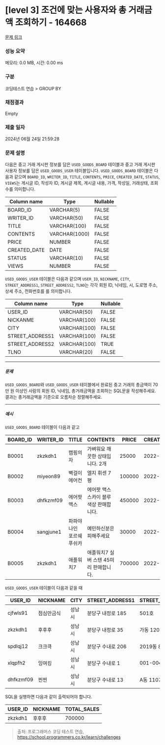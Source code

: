 # [level 3] 조건에 맞는 사용자와 총 거래금액 조회하기 - 164668 

[문제 링크](https://school.programmers.co.kr/learn/courses/30/lessons/164668) 

### 성능 요약

메모리: 0.0 MB, 시간: 0.00 ms

### 구분

코딩테스트 연습 > GROUP BY

### 채점결과

Empty

### 제출 일자

2024년 06월 24일 21:59:28

### 문제 설명

<p style="user-select: auto !important;">다음은 중고 거래 게시판 정보를 담은 <code style="user-select: auto !important;">USED_GOODS_BOARD</code> 테이블과 중고 거래 게시판 사용자 정보를 담은 <code style="user-select: auto !important;">USED_GOODS_USER</code> 테이블입니다. <code style="user-select: auto !important;">USED_GOODS_BOARD</code> 테이블은 다음과 같으며 <code style="user-select: auto !important;">BOARD_ID</code>, <code style="user-select: auto !important;">WRITER_ID</code>, <code style="user-select: auto !important;">TITLE</code>, <code style="user-select: auto !important;">CONTENTS</code>, <code style="user-select: auto !important;">PRICE</code>, <code style="user-select: auto !important;">CREATED_DATE</code>, <code style="user-select: auto !important;">STATUS</code>, <code style="user-select: auto !important;">VIEWS</code>는 게시글 ID, 작성자 ID, 게시글 제목, 게시글 내용, 가격, 작성일, 거래상태, 조회수를 의미합니다.</p>
<table class="table" style="user-select: auto !important;">
        <thead style="user-select: auto !important;"><tr style="user-select: auto !important;">
<th style="user-select: auto !important;">Column name</th>
<th style="user-select: auto !important;">Type</th>
<th style="user-select: auto !important;">Nullable</th>
</tr>
</thead>
        <tbody style="user-select: auto !important;"><tr style="user-select: auto !important;">
<td style="user-select: auto !important;">BOARD_ID</td>
<td style="user-select: auto !important;">VARCHAR(5)</td>
<td style="user-select: auto !important;">FALSE</td>
</tr>
<tr style="user-select: auto !important;">
<td style="user-select: auto !important;">WRITER_ID</td>
<td style="user-select: auto !important;">VARCHAR(50)</td>
<td style="user-select: auto !important;">FALSE</td>
</tr>
<tr style="user-select: auto !important;">
<td style="user-select: auto !important;">TITLE</td>
<td style="user-select: auto !important;">VARCHAR(100)</td>
<td style="user-select: auto !important;">FALSE</td>
</tr>
<tr style="user-select: auto !important;">
<td style="user-select: auto !important;">CONTENTS</td>
<td style="user-select: auto !important;">VARCHAR(1000)</td>
<td style="user-select: auto !important;">FALSE</td>
</tr>
<tr style="user-select: auto !important;">
<td style="user-select: auto !important;">PRICE</td>
<td style="user-select: auto !important;">NUMBER</td>
<td style="user-select: auto !important;">FALSE</td>
</tr>
<tr style="user-select: auto !important;">
<td style="user-select: auto !important;">CREATED_DATE</td>
<td style="user-select: auto !important;">DATE</td>
<td style="user-select: auto !important;">FALSE</td>
</tr>
<tr style="user-select: auto !important;">
<td style="user-select: auto !important;">STATUS</td>
<td style="user-select: auto !important;">VARCHAR(10)</td>
<td style="user-select: auto !important;">FALSE</td>
</tr>
<tr style="user-select: auto !important;">
<td style="user-select: auto !important;">VIEWS</td>
<td style="user-select: auto !important;">NUMBER</td>
<td style="user-select: auto !important;">FALSE</td>
</tr>
</tbody>
      </table>
<p style="user-select: auto !important;"><code style="user-select: auto !important;">USED_GOODS_USER</code> 테이블은 다음과 같으며 <code style="user-select: auto !important;">USER_ID</code>, <code style="user-select: auto !important;">NICKNAME</code>, <code style="user-select: auto !important;">CITY</code>, <code style="user-select: auto !important;">STREET_ADDRESS1</code>, <code style="user-select: auto !important;">STREET_ADDRESS2</code>, <code style="user-select: auto !important;">TLNO</code>는 각각 회원 ID, 닉네임, 시, 도로명 주소, 상세 주소, 전화번호를 를 의미합니다.</p>
<table class="table" style="user-select: auto !important;">
        <thead style="user-select: auto !important;"><tr style="user-select: auto !important;">
<th style="user-select: auto !important;">Column name</th>
<th style="user-select: auto !important;">Type</th>
<th style="user-select: auto !important;">Nullable</th>
</tr>
</thead>
        <tbody style="user-select: auto !important;"><tr style="user-select: auto !important;">
<td style="user-select: auto !important;">USER_ID</td>
<td style="user-select: auto !important;">VARCHAR(50)</td>
<td style="user-select: auto !important;">FALSE</td>
</tr>
<tr style="user-select: auto !important;">
<td style="user-select: auto !important;">NICKANME</td>
<td style="user-select: auto !important;">VARCHAR(100)</td>
<td style="user-select: auto !important;">FALSE</td>
</tr>
<tr style="user-select: auto !important;">
<td style="user-select: auto !important;">CITY</td>
<td style="user-select: auto !important;">VARCHAR(100)</td>
<td style="user-select: auto !important;">FALSE</td>
</tr>
<tr style="user-select: auto !important;">
<td style="user-select: auto !important;">STREET_ADDRESS1</td>
<td style="user-select: auto !important;">VARCHAR(100)</td>
<td style="user-select: auto !important;">FALSE</td>
</tr>
<tr style="user-select: auto !important;">
<td style="user-select: auto !important;">STREET_ADDRESS2</td>
<td style="user-select: auto !important;">VARCHAR(100)</td>
<td style="user-select: auto !important;">TRUE</td>
</tr>
<tr style="user-select: auto !important;">
<td style="user-select: auto !important;">TLNO</td>
<td style="user-select: auto !important;">VARCHAR(20)</td>
<td style="user-select: auto !important;">FALSE</td>
</tr>
</tbody>
      </table>
<hr style="user-select: auto !important;">

<h5 style="user-select: auto !important;">문제</h5>

<p style="user-select: auto !important;"><code style="user-select: auto !important;">USED_GOODS_BOARD</code>와 <code style="user-select: auto !important;">USED_GOODS_USER</code> 테이블에서 완료된 중고 거래의 총금액이 70만 원 이상인 사람의 회원 ID, 닉네임, 총거래금액을 조회하는 SQL문을 작성해주세요. 결과는 총거래금액을 기준으로 오름차순 정렬해주세요.</p>

<hr style="user-select: auto !important;">

<h5 style="user-select: auto !important;">예시</h5>

<p style="user-select: auto !important;"><code style="user-select: auto !important;">USED_GOODS_BOARD</code> 테이블이 다음과 같고</p>
<table class="table" style="user-select: auto !important;">
        <thead style="user-select: auto !important;"><tr style="user-select: auto !important;">
<th style="user-select: auto !important;">BOARD_ID</th>
<th style="user-select: auto !important;">WRITER_ID</th>
<th style="user-select: auto !important;">TITLE</th>
<th style="user-select: auto !important;">CONTENTS</th>
<th style="user-select: auto !important;">PRICE</th>
<th style="user-select: auto !important;">CREATED_DATE</th>
<th style="user-select: auto !important;">STATUS</th>
<th style="user-select: auto !important;">VIEWS</th>
</tr>
</thead>
        <tbody style="user-select: auto !important;"><tr style="user-select: auto !important;">
<td style="user-select: auto !important;">B0001</td>
<td style="user-select: auto !important;">zkzkdh1</td>
<td style="user-select: auto !important;">캠핑의자</td>
<td style="user-select: auto !important;">가벼워요 깨끗한 상태입니다. 2개</td>
<td style="user-select: auto !important;">25000</td>
<td style="user-select: auto !important;">2022-11-29</td>
<td style="user-select: auto !important;">SALE</td>
<td style="user-select: auto !important;">34</td>
</tr>
<tr style="user-select: auto !important;">
<td style="user-select: auto !important;">B0002</td>
<td style="user-select: auto !important;">miyeon89</td>
<td style="user-select: auto !important;">벽걸이 에어컨</td>
<td style="user-select: auto !important;">엘지 휘센 7평</td>
<td style="user-select: auto !important;">100000</td>
<td style="user-select: auto !important;">2022-11-29</td>
<td style="user-select: auto !important;">SALE</td>
<td style="user-select: auto !important;">55</td>
</tr>
<tr style="user-select: auto !important;">
<td style="user-select: auto !important;">B0003</td>
<td style="user-select: auto !important;">dhfkzmf09</td>
<td style="user-select: auto !important;">에어팟 맥스</td>
<td style="user-select: auto !important;">에어팟 맥스 스카이 블루 색상 판매합니다.</td>
<td style="user-select: auto !important;">450000</td>
<td style="user-select: auto !important;">2022-11-26</td>
<td style="user-select: auto !important;">DONE</td>
<td style="user-select: auto !important;">67</td>
</tr>
<tr style="user-select: auto !important;">
<td style="user-select: auto !important;">B0004</td>
<td style="user-select: auto !important;">sangjune1</td>
<td style="user-select: auto !important;">파파야나인 포르쉐 푸쉬카</td>
<td style="user-select: auto !important;">예민하신분은 피해주세요</td>
<td style="user-select: auto !important;">30000</td>
<td style="user-select: auto !important;">2022-11-30</td>
<td style="user-select: auto !important;">DONE</td>
<td style="user-select: auto !important;">78</td>
</tr>
<tr style="user-select: auto !important;">
<td style="user-select: auto !important;">B0005</td>
<td style="user-select: auto !important;">zkzkdh1</td>
<td style="user-select: auto !important;">애플워치7</td>
<td style="user-select: auto !important;">애플워치7 실버 스텐 45미리 판매합니다.</td>
<td style="user-select: auto !important;">700000</td>
<td style="user-select: auto !important;">2022-11-30</td>
<td style="user-select: auto !important;">DONE</td>
<td style="user-select: auto !important;">99</td>
</tr>
</tbody>
      </table>
<p style="user-select: auto !important;"><code style="user-select: auto !important;">USED_GOODS_USER</code> 테이블이 다음과 같을 때</p>
<table class="table" style="user-select: auto !important;">
        <thead style="user-select: auto !important;"><tr style="user-select: auto !important;">
<th style="user-select: auto !important;">USER_ID</th>
<th style="user-select: auto !important;">NICKNAME</th>
<th style="user-select: auto !important;">CITY</th>
<th style="user-select: auto !important;">STREET_ADDRESS1</th>
<th style="user-select: auto !important;">STREET_ADDRESS2</th>
<th style="user-select: auto !important;">TLNO</th>
</tr>
</thead>
        <tbody style="user-select: auto !important;"><tr style="user-select: auto !important;">
<td style="user-select: auto !important;">cjfwls91</td>
<td style="user-select: auto !important;">점심만금식</td>
<td style="user-select: auto !important;">성남시</td>
<td style="user-select: auto !important;">분당구 내정로 185</td>
<td style="user-select: auto !important;">501호</td>
<td style="user-select: auto !important;">01036344964</td>
</tr>
<tr style="user-select: auto !important;">
<td style="user-select: auto !important;">zkzkdh1</td>
<td style="user-select: auto !important;">후후후</td>
<td style="user-select: auto !important;">성남시</td>
<td style="user-select: auto !important;">분당구 내정로 35</td>
<td style="user-select: auto !important;">가동 1202호</td>
<td style="user-select: auto !important;">01032777543</td>
</tr>
<tr style="user-select: auto !important;">
<td style="user-select: auto !important;">spdlqj12</td>
<td style="user-select: auto !important;">크크큭</td>
<td style="user-select: auto !important;">성남시</td>
<td style="user-select: auto !important;">분당구 수내로 206</td>
<td style="user-select: auto !important;">2019동 801호</td>
<td style="user-select: auto !important;">01087234922</td>
</tr>
<tr style="user-select: auto !important;">
<td style="user-select: auto !important;">xlqpfh2</td>
<td style="user-select: auto !important;">잉여킹</td>
<td style="user-select: auto !important;">성남시</td>
<td style="user-select: auto !important;">분당구 수내로 1</td>
<td style="user-select: auto !important;">001-004</td>
<td style="user-select: auto !important;">01064534911</td>
</tr>
<tr style="user-select: auto !important;">
<td style="user-select: auto !important;">dhfkzmf09</td>
<td style="user-select: auto !important;">찐찐</td>
<td style="user-select: auto !important;">성남시</td>
<td style="user-select: auto !important;">분당구 수내로 13</td>
<td style="user-select: auto !important;">A동 1107호</td>
<td style="user-select: auto !important;">01053422914</td>
</tr>
</tbody>
      </table>
<p style="user-select: auto !important;">SQL을 실행하면 다음과 같이 출력되어야 합니다.</p>
<table class="table" style="user-select: auto !important;">
        <thead style="user-select: auto !important;"><tr style="user-select: auto !important;">
<th style="user-select: auto !important;">USER_ID</th>
<th style="user-select: auto !important;">NICKNAME</th>
<th style="user-select: auto !important;">TOTAL_SALES</th>
</tr>
</thead>
        <tbody style="user-select: auto !important;"><tr style="user-select: auto !important;">
<td style="user-select: auto !important;">zkzkdh1</td>
<td style="user-select: auto !important;">후후후</td>
<td style="user-select: auto !important;">700000</td>
</tr>
</tbody>
      </table>

> 출처: 프로그래머스 코딩 테스트 연습, https://school.programmers.co.kr/learn/challenges